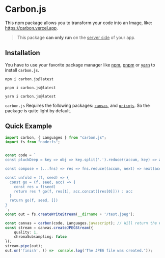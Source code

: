 # Carbon.js
This npm package allows you to transform your code into an Image, like: https://carbon.vercel.app.

> This package **can only run** on the <ins>server side</ins> of your app.

## Installation
You have to use your favorite package manager like [npm](https://www.npmjs.com/), [pnpm](https://pnpm.io/) or [yarn](https://yarnpkg.com/) to install `carbon.js`.

```shell
npm i carbon.js@latest
```

```shell
pnpm i carbon.js@latest
```

```shell
yarn i carbon.js@latest
```

`carbon.js` Requires the following packages: [`canvas`](https://www.npmjs.com/package/canvas), and [`prismjs`](https://www.npmjs.com/package/prismjs). So the package is quite light by default.

## Quick Example
```typescript
import carbon, { Languages } from "carbon.js";
import fs from "node:fs";


const code = `
const pluckDeep = key => obj => key.split('.').reduce((accum, key) => accum[key], obj)

const compose = (...fns) => res => fns.reduce((accum, next) => next(accum), res)

const unfold = (f, seed) => {
  const go = (f, seed, acc) => {
    const res = f(seed)
    return res ? go(f, res[1], acc.concat([res[0]])) : acc
  }
  return go(f, seed, [])
}
`;
const out = fs.createWriteStream(__dirname + '/test.jpeg');

const canvas = carbon(code, Languages.javascript); // Will return the Canvas image.
const stream = canvas.createJPEGStream({
    quality: 1,
    chromaSubsampling: false
});
stream.pipe(out);
out.on('finish', () =>  console.log('The JPEG file was created.'));
```